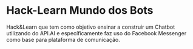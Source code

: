 # Hack-Learn Mundo dos Bots

Hack&Learn que tem como objetivo ensinar a construir um Chatbot utilizando do API.AI e específicamente faz uso do Facebook Messenger como base para plataforma de comunicação.
